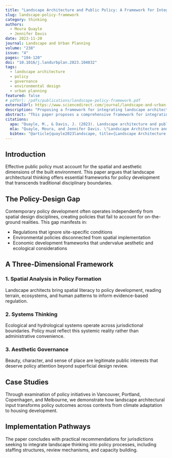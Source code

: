 ```yaml
---
title: "Landscape Architecture and Public Policy: A Framework for Integration"
slug: landscape-policy-framework
category: thinking
authors:
  - Moura Quayle
  - Jennifer Davis
date: 2023-11-20
journal: Landscape and Urban Planning
volume: "238"
issue: "4"
pages: "104-120"
doi: "10.1016/j.landurbplan.2023.104832"
tags:
  - landscape architecture
  - policy
  - governance
  - environmental design
  - urban planning
featured: false
# pdfUrl: /pdfs/publications/landscape-policy-framework.pdf
externalUrl: https://www.sciencedirect.com/journal/landscape-and-urban-planning
description: "Proposing a framework for integrating landscape architectural principles into public policy development across scales."
abstract: "This paper proposes a comprehensive framework for integrating landscape architectural principles into public policy development. Through case studies from multiple jurisdictions in North America and Europe, we examine how landscape thinking can inform policy frameworks across scales from municipal bylaws to national environmental legislation. The framework addresses three key dimensions: spatial analysis, ecological systems thinking, and aesthetic consideration in policy formation."
citations:
  apa: "Quayle, M., & Davis, J. (2023). Landscape architecture and public policy: A framework for integration. Landscape and Urban Planning, 238(4), 104-120."
  mla: "Quayle, Moura, and Jennifer Davis. \"Landscape Architecture and Public Policy: A Framework for Integration.\" Landscape and Urban Planning, vol. 238, no. 4, 2023, pp. 104-120."
  bibtex: "@article{quayle2023landscape, title={Landscape Architecture and Public Policy: A Framework for Integration}, author={Quayle, Moura and Davis, Jennifer}, journal={Landscape and Urban Planning}, volume={238}, number={4}, pages={104--120}, year={2023}}"
---
```


## Introduction

Effective public policy must account for the spatial and aesthetic dimensions of the built environment. This paper argues that landscape architectural thinking offers essential frameworks for policy development that transcends traditional disciplinary boundaries.

## The Policy-Design Gap

Contemporary policy development often operates independently from spatial design disciplines, creating policies that fail to account for on-the-ground realities. This gap manifests in:
- Regulations that ignore site-specific conditions
- Environmental policies disconnected from spatial implementation
- Economic development frameworks that undervalue aesthetic and ecological considerations

## A Three-Dimensional Framework

### 1. Spatial Analysis in Policy Formation
Landscape architects bring spatial literacy to policy development, reading terrain, ecosystems, and human patterns to inform evidence-based regulation.

### 2. Systems Thinking
Ecological and hydrological systems operate across jurisdictional boundaries. Policy must reflect this systemic reality rather than administrative convenience.

### 3. Aesthetic Governance
Beauty, character, and sense of place are legitimate public interests that deserve policy attention beyond superficial design review.

## Case Studies

Through examination of policy initiatives in Vancouver, Portland, Copenhagen, and Melbourne, we demonstrate how landscape architectural input transforms policy outcomes across contexts from climate adaptation to housing development.

## Implementation Pathways

The paper concludes with practical recommendations for jurisdictions seeking to integrate landscape thinking into policy processes, including staffing structures, review mechanisms, and capacity building.
